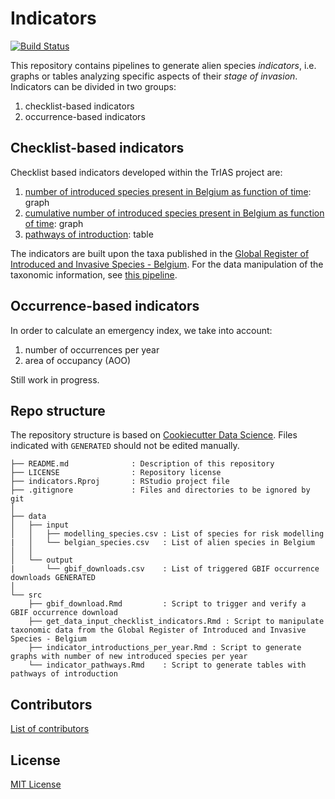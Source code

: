 # Indicators

[![Build Status](https://travis-ci.org/trias-project/indicators.svg?branch=master)](https://travis-ci.org/trias-project/indicators)

This repository contains pipelines to generate alien species _indicators_, i.e. graphs or tables analyzing specific aspects of their _stage of invasion_. Indicators can be divided in two groups:

1. checklist-based indicators
2. occurrence-based indicators

## Checklist-based indicators

Checklist based indicators developed within the TrIAS project are:

1. [number of introduced species present in Belgium as function of time](https://trias-project.github.io/indicators/indicator_introductions_per_year.html): graph
2. [cumulative number of introduced species present in Belgium as function of time](https://trias-project.github.io/indicators/indicator_cumulative_number.html): graph
3. [pathways of introduction](https://trias-project.github.io/indicators/indicator_pathways.html): table

The indicators are built upon the taxa published in the [Global Register of Introduced and Invasive Species - Belgium](https://doi.org/10.15468/xoidmd). For the data manipulation of the taxonomic information, see [this pipeline](https://github.com/trias-project/indicators/blob/master/src/get_data_input_checklist_indicators.Rmd).

## Occurrence-based indicators

In order to calculate an emergency index, we take into account:

1. number of occurrences per year
2. area of occupancy (AOO)

Still work in progress.

## Repo structure

The repository structure is based on [Cookiecutter Data Science](http://drivendata.github.io/cookiecutter-data-science/). Files indicated with `GENERATED` should not be edited manually.

```
├── README.md              : Description of this repository
├── LICENSE                : Repository license
├── indicators.Rproj       : RStudio project file
├── .gitignore             : Files and directories to be ignored by git
│
├── data
│   ├── input
│   │   ├── modelling_species.csv : List of species for risk modelling
|   │   └── belgian_species.csv   : List of alien species in Belgium
│   │
│   └── output
|       └── gbif_downloads.csv    : List of triggered GBIF occurrence downloads GENERATED
│
└── src
    ├── gbif_download.Rmd         : Script to trigger and verify a GBIF occurrence download
    ├── get_data_input_checklist_indicators.Rmd : Script to manipulate taxonomic data from the Global Register of Introduced and Invasive Species - Belgium
    ├── indicator_introductions_per_year.Rmd : Script to generate graphs with number of new introduced species per year
    └── indicator_pathways.Rmd    : Script to generate tables with pathways of introduction
```

## Contributors

[List of contributors](https://github.com/trias-project/indicators/contributors)

## License

[MIT License](LICENSE)
